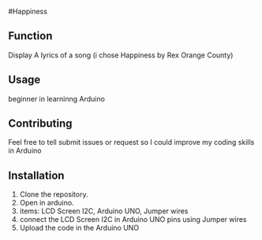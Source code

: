 #Happiness
## Function
Display A lyrics of a song (i chose Happiness by Rex Orange County)

## Usage
beginner in learninng Arduino 

## Contributing
Feel free to tell submit issues or request so I could improve my coding skills in Arduino

## Installation
1. Clone the repository.
2. Open in arduino.
3. items: LCD Screen I2C, Arduino UNO, Jumper wires
4. connect the LCD Screen I2C in Arduino UNO pins using Jumper wires
5. Upload the code in the Arduino UNO
